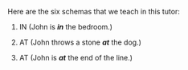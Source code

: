 Here are the six schemas that we teach in this tutor:
1.  IN (John is **_in_** the bedroom.)

2. AT (John throws a stone **_at_** the dog.)

3. AT (John is **_at_** the end of the line.)

